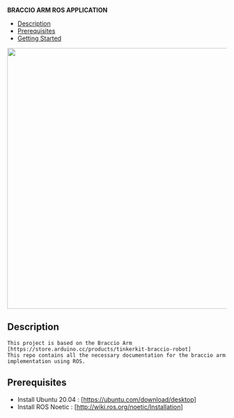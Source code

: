 **BRACCIO ARM ROS APPLICATION**

* [Description](#Description)
* [Prerequisites](#prerequisites)
* [Getting Started](#GettingStarted)

<p align="center">
  <img src="demo/ForwardKinematics.gif"
        style=" height: 600px; "
    >
</p>

## Description 
    This project is based on the Braccio Arm  [https://store.arduino.cc/products/tinkerkit-braccio-robot]
    This repo contains all the necessary documentation for the braccio arm implementation using ROS. 


## Prerequisites


- Install Ubuntu 20.04   : [https://ubuntu.com/download/desktop]
- Install ROS Noetic  : [http://wiki.ros.org/noetic/Installation]

